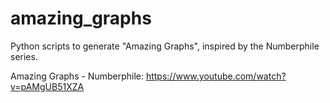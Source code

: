 # amazing_graphs
Python scripts to generate "Amazing Graphs", inspired by the Numberphile series.

Amazing Graphs - Numberphile: https://www.youtube.com/watch?v=pAMgUB51XZA
